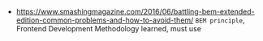* https://www.smashingmagazine.com/2016/06/battling-bem-extended-edition-common-problems-and-how-to-avoid-them/ `BEM principle`, Frontend Development Methodology learned, must use